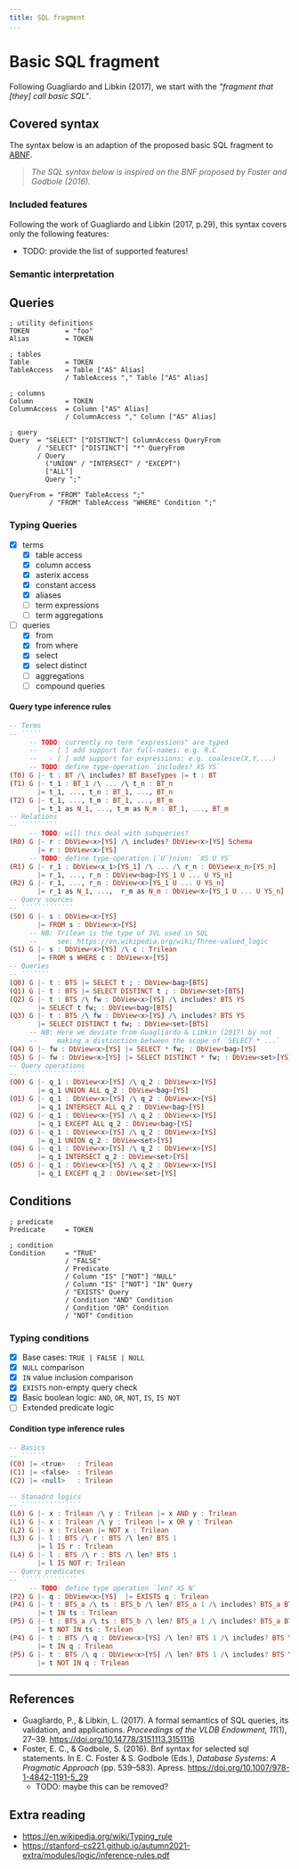 ```yaml
---
title: SQL fragment
...
```


# Basic SQL fragment

Following Guagliardo and Libkin (2017), we start with
the _"fragment that [they] call basic SQL"_.

## Covered syntax

The syntax below is an adaption of the proposed basic SQL fragment to
[ABNF](https://en.wikipedia.org/wiki/Augmented_Backus%E2%80%93Naur_form).

<!-- TODO: review if there are better things to fork -->
> *The SQL syntax below is inspired on the BNF proposed by Foster and Godbole (2016).*

### Included features

<!-- TODO: add list of included and not included features of SQL -->
Following the work of Guagliardo and Libkin (2017, p.29), this syntax covers only the following features:

- TODO: provide the list of supported features!

### Semantic interpretation

<!-- TODO: elaborate on the semantics of SQL discussed by Guagliardo and Libkin -->

## Queries

<!-- TODO: rewrite to PEGs -->
```abnf  title="Query syntax"
; utility definitions
TOKEN         = "foo"
Alias         = TOKEN

; tables
Table         = TOKEN
TableAccess   = Table ["AS" Alias]
              / TableAccess "," Table ["AS" Alias]

; columns
Column        = TOKEN
ColumnAccess  = Column ["AS" Alias]
              / ColumnAccess "," Column ["AS" Alias]

; query
Query  = "SELECT" ["DISTINCT"] ColumnAccess QueryFrom
       / "SELECT" ["DISTINCT"] "*" QueryFrom
       / Query
         ("UNION" / "INTERSECT" / "EXCEPT")
         ["ALL"]
         Query ";"

QueryFrom = "FROM" TableAccess ";"
          / "FROM" TableAccess "WHERE" Condition ";"
```

### Typing Queries

- [x] terms
  - [x] table access
  - [x] column access
  - [x] asterix access
  - [x] constant access
  - [x] aliases
  - [ ] term expressions
  - [ ] term aggregations
- [ ] queries
  - [x] from
  - [x] from where
  - [x] select
  - [x] select distinct
  - [ ] aggregations
  - [ ] compound queries

#### Query type inference rules

<!-- TODO(backlog): follow the semantics chapter to work this out -->
<!-- TODO: rewrite this into PEGs? -->
```hs  title="Query type inference"
-- Terms
-- `````
     -- TODO: currently no term "expressions" are typed
     --   - [ ] add support for full-names: e.g. R.C
     --   - [ ] add support for expressions: e.g. coalesce(X,Y,...)
     -- TODO: define type-operation `includes? XS YS`
(T0) G |- t : BT /\ includes? BT BaseTypes |= t : BT
(T1) G |- t_1 : BT_1 /\ ... /\ t_n : BT_n
       |= t_1, ..., t_n : BT_1, ..., BT_n
(T2) G |- t_1, ..., t_m : BT_1, ..., BT_m
       |= t_1 as N_1, ..., t_m as N_m : BT_1, ..., BT_m
-- Relations
-- `````````
     -- TODO: will this deal with subqueries?
(R0) G |- r : DbView<x>[YS] /\ includes? DbView<x>[YS] Schema 
       |= r : DbView<x>[YS]
     -- TODO: define type-operation (`U`)nion: `XS U YS`
(R1) G |- r_1 : DbView<x_1>[YS_1] /\ ... /\ r_n : DbView<x_n>[YS_n]
       |= r_1, ..., r_n : DbView<bag>[YS_1 U ... U YS_n]
(R2) G |- r_1, ..., r_n : DbView<x>[YS_1 U ... U YS_n]
       |= r_1 as N_1, ...,  r_m as N_m : DbView<x>[YS_1 U ... U YS_n]
-- Query sources
-- `````````````
(S0) G |- s : DbView<x>[YS]
       |= FROM s : DbView<x>[YS]
     -- NB: Trilean is the type of 3VL used in SQL
     --     see: https://en.wikipedia.org/wiki/Three-valued_logic
(S1) G |- s : DbView<x>[YS] /\ c : Trilean
       |= FROM s WHERE c : DbView<x>[YS]
-- Queries
-- ```````
(Q0) G |- t : BTS |= SELECT t ; : DbView<bag>[BTS]
(Q1) G |- t : BTS |= SELECT DISTINCT t ; : DbView<set>[BTS]
(Q2) G |- t : BTS /\ fw : DbView<x>[YS] /\ includes? BTS YS
       |= SELECT t fw; : DbView<bag>[BTS]
(Q3) G |- t : BTS /\ fw : DbView<x>[YS] /\ includes? BTS YS
       |= SELECT DISTINCT t fw; : DbView<set>[BTS]
     -- NB: Here we deviate from Guagliardo & Libkin (2017) by not
     --     making a distinction between the scope of `SELECT * ...`
(Q4) G |- fw : DbView<x>[YS] |= SELECT * fw; : DbView<bag>[YS]
(Q5) G |- fw : DbView<x>[YS] |= SELECT DISTINCT * fw; : DbView<set>[YS]
-- Query operations
-- ````````````````
(O0) G |- q_1 : DbView<x>[YS] /\ q_2 : DbView<x>[YS]
       |= q_1 UNION ALL q_2 : DbView<bag>[YS]
(O1) G |- q_1 : DbView<x>[YS] /\ q_2 : DbView<x>[YS]
       |= q_1 INTERSECT ALL q_2 : DbView<bag>[YS]
(O2) G |- q_1 : DbView<x>[YS] /\ q_2 : DbView<x>[YS]
       |= q_1 EXCEPT ALL q_2 : DbView<bag>[YS]
(O3) G |- q_1 : DbView<x>[YS] /\ q_2 : DbView<x>[YS]
       |= q_1 UNION q_2 : DbView<set>[YS]
(O4) G |- q_1 : DbView<x>[YS] /\ q_2 : DbView<x>[YS]
       |= q_1 INTERSECT q_2 : DbView<set>[YS]
(O5) G |- q_1 : DbView<x>[YS] /\ q_2 : DbView<x>[YS]
       |= q_1 EXCEPT q_2 : DbView<set>[YS]
```

## Conditions

<!-- FIXME: rewrite to PEGs -->
```abnf  title="Condition syntax"
; predicate
Predicate     = TOKEN

; condition
Condition     = "TRUE" 
              / "FALSE" 
              / Predicate
              / Column "IS" ["NOT"] "NULL"
              / Column "IS" ["NOT"] "IN" Query
              / "EXISTS" Query
              / Condition "AND" Condition
              / Condition "OR" Condition
              / "NOT" Condition
```

### Typing conditions

- [x] Base cases: `TRUE | FALSE | NULL`
- [x] `NULL` comparison
- [x] `IN` value inclusion comparison
- [x] `EXISTS` non-empty query check
- [x] Basic boolean logic: `AND`, `OR`, `NOT`, `IS`, `IS NOT`
- [ ] Extended predicate logic

#### Condition type inference rules

<!-- TODO: fix this up -->
```hs title="Condition type inference"
-- Basics
-- ``````
(C0) |= <true>   : Trilean
(C1) |= <false>  : Trilean
(C2) |= <null>   : Trilean

-- Stanadrd logics
-- ```````````````
(L0) G |- x : Trilean /\ y : Trilean |= x AND y : Trilean
(L1) G |- x : Trilean /\ y : Trilean |= x OR y : Trilean
(L2) G |- x : Trilean |= NOT x : Trilean
(L3) G |- l : BTS /\ r : BTS /\ len? BTS 1
       |= l IS r : Trilean
(L4) G |- l : BTS /\ r : BTS /\ len? BTS 1
       |= l IS NOT r: Trilean
-- Query predicates
-- ``````````````
     -- TODO: define type operation `len? XS N`
(P2) G |- q : DbView<x>[YS]  |= EXISTS q : Trilean
(P4) G |- t : BTS_a /\ ts : BTS_b /\ len? BTS_a 1 /\ includes? BTS_a BTS_b
       |= t IN ts : Trilean
(P5) G |- t : BTS_a /\ ts : BTS_b /\ len? BTS_a 1 /\ includes? BTS_a BTS_b
       |= t NOT IN ts : Trilean
(P4) G |- t : BTS /\ q : DbView<x>[YS] /\ len? BTS 1 /\ includes? BTS YS
       |= t IN q : Trilean
(P5) G |- t : BTS /\ q : DbView<x>[YS] /\ len? BTS 1 /\ includes? BTS YS
       |= t NOT IN q : Trilean
```

---

## References

- Guagliardo, P., & Libkin, L. (2017). A formal semantics of SQL queries, its validation, and applications. _Proceedings of the VLDB Endowment, 11_(1), 27–39. <https://doi.org/10.14778/3151113.3151116>
- Foster, E. C., & Godbole, S. (2016). Bnf syntax for selected sql statements. In E. C. Foster & S. Godbole (Eds.), _Database Systems: A Pragmatic Approach_ (pp. 539–583). Apress. <https://doi.org/10.1007/978-1-4842-1191-5_29>
  - TODO: maybe this can be removed?

## Extra reading

- <https://en.wikipedia.org/wiki/Typing_rule>
- <https://stanford-cs221.github.io/autumn2021-extra/modules/logic/inference-rules.pdf>
